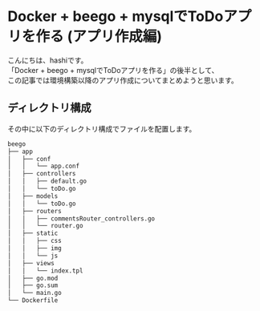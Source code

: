 # Docker + beego + mysqlでToDoアプリを作る (アプリ作成編)

こんにちは、hashiです。  
「Docker + beego + mysqlでToDoアプリを作る」の後半として、  
この記事では環境構築以降のアプリ作成についてまとめようと思います。

## ディレクトリ構成

その中に以下のディレクトリ構成でファイルを配置します。

```sh
beego
├── app
│   ├── conf
│   │   └── app.conf
│   ├── controllers
│   │   ├── default.go
│   │   └── toDo.go
│   ├── models
│   │   └── toDo.go
│   ├── routers
│   │   ├── commentsRouter_controllers.go
│   │   └── router.go
│   ├── static
│   │   ├── css
│   │   ├── img
│   │   └── js
│   ├── views
│   │   └── index.tpl
│   ├── go.mod
│   ├── go.sum
│   └── main.go
└── Dockerfile
